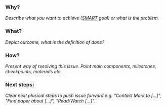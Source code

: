 ### Why?
*Describe what you want to achieve ([SMART](https://www.mindtools.com/pages/article/smart-goals.htm) goal) or what is the problem.*

### What?
*Depict outcome, what is the definition of done?*

### How?
*Present way of resolving this issue. Point main components, milestones, checkpoints, materials etc.*

### Next steps:
*Clear next phisical steps to push issue forward e.g. "Contact Mark to [...]", "Find paper about [...]", "Read/Watch [...]".*
